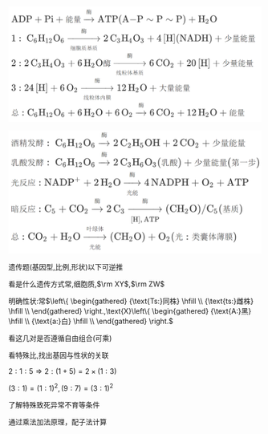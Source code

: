 ![image-20220608210354206](生物/image-20220608210354206.png)

![image-20220608210411594](生物/image-20220608210411594.png)



遗传题(基因型,比例,形状)以下可逆推

看是什么遗传方式常,细胞质,$\rm XY$,$\rm ZW$

明确性状:常$\left\{ \begin{gathered}
  {\text{Ts:}同株} \hfill \\
  {\text{ts:}雌株} \hfill \\ 
\end{gathered}  \right.,\text{X}\left\{ \begin{gathered}
  {\text{A:}黑} \hfill \\
  {\text{a:}白} \hfill \\ 
\end{gathered}  \right.$

看这几对是否遵循自由组合(可乘)

看特殊比,找出基因与性状的关联

$2:1:5 \Rightarrow 2:(1 + 5) = 2 \times (1:3)$

$(3:1) = {(1:1)^2},(9:7) = {(3:1)^2}$

了解特殊致死异常不育等条件

通过乘法加法原理，配子法计算



